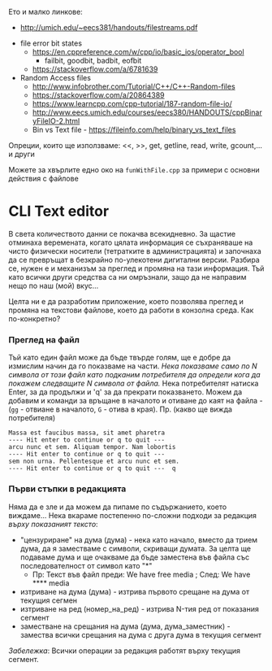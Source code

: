 Ето и малко линкове:
* http://umich.edu/~eecs381/handouts/filestreams.pdf
- file error bit states
    * https://en.cppreference.com/w/cpp/io/basic_ios/operator_bool
        - failbit, goodbit, badbit, eofbit
    * https://stackoverflow.com/a/6781639
- Random Access files
    * http://www.infobrother.com/Tutorial/C++/C++-Random-files
    * https://stackoverflow.com/a/20864389
    * https://www.learncpp.com/cpp-tutorial/187-random-file-io/
    * http://www.eecs.umich.edu/courses/eecs380/HANDOUTS/cppBinaryFileIO-2.html
    * Bin vs Text file - https://fileinfo.com/help/binary_vs_text_files


Опреции, които ще използваме: <<, >>, get, getline, read, write, gcount,... и други

Можете за хвърлите едно око на `funWithFile.cpp` за примери с основни действия с файлове



# CLI Text editor

В света количеството данни се покачва всекидневно. За щастие отминаха веремената, когато цялата информация се съхраняваше на чисто физически носители (тетратките в администрацията) и започнаха да се превръщат в безкрайно по-улекотени дигитални версии.
Разбира се, нужен е и механизъм за преглед и промяна на тази информация. Тъй като всички други средства са ни омръзнали, защо да не направим нещо по наш (мой) вкус...

Целта ни е да разработим приложение, което позволява преглед и промяна на текстови файлове, което да работи в конзолна среда. Как по-конкретно?
### Преглед на файл
Тъй като един файл може да бъде твърде голям, ще е добре да измислим начин да го показваме на части. *Нека показваме само по N символа от този файл като подканим потребителя да определи кога да покажем следващите N символа от файла.* Нека потребителят натиска Enter, за да продължи и 'q' за да прекрати показването. Можем да добавим и команди за връщане в началото и отиване до каят на файла - (`gg` - отвиане в началото, `G` - отива в края).
Пр. (какво ще вижда потребителя)

```
Massa est faucibus massa, sit amet pharetra
---- Hit enter to continue or q to quit --- 
arcu nunc et sem. Aliquam tempor. Nam lobortis
---- Hit enter to continue or q to quit --- 
sem non urna. Pellentesque et arcu nunc et sem.
---- Hit enter to continue or q to quit ---  q
```

### Първи стъпки в редакцията
Няма да е зле и да можем да пипаме по съдържанието, което виждаме... Нека вкараме постепенно по-сложни подходи за редакция *върху показаният тексто*:
- "цензуриране" на дума (дума) - нека като начало, вместо да трием дума, да я заместваме с символи, скриващи думата. За целта ще подаваме дума и ще очакваме да бъде заместена във файла със последователност от символ като "\*"
    * Пр: Текст във файл преди: We have free media ; След: We have \*\*\*\* media
- изтриване на дума (дума) - изтрива първото срещане на дума от текущия сегмен
- изтриване на ред (номер\_на\_ред) - изтрива N-тия ред от показания сегмент
- заместване на срещания на дума (дума, дума\_заместник) - замества всички срещания на дума с друга дума в текущия сегмент

*Забележка*: Всички операции за редакция работят върху текущия сегмент.

